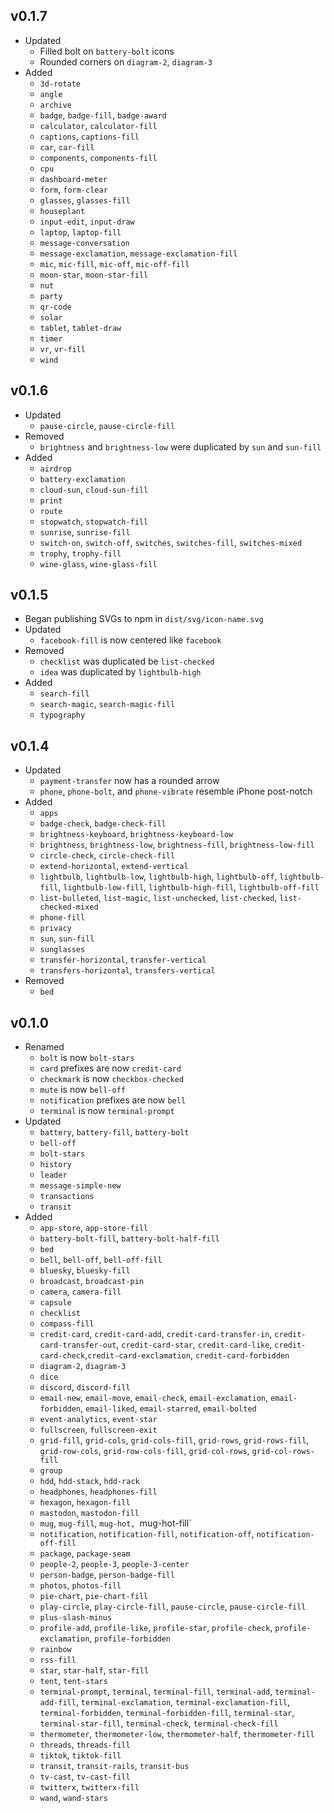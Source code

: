 ## v0.1.7

- Updated
  - Filled bolt on `battery-bolt` icons
  - Rounded corners on `diagram-2`, `diagram-3`
- Added
  - `3d-rotate`
  - `angle`
  - `archive`
  - `badge`, `badge-fill`, `badge-award`
  - `calculator`, `calculator-fill`
  - `captions`, `captions-fill`
  - `car`, `car-fill`
  - `components`, `components-fill`
  - `cpu`
  - `dashboard-meter`
  - `form`, `form-clear`
  - `glasses`, `glasses-fill`
  - `houseplant`
  - `input-edit`, `input-draw`
  - `laptop`, `laptop-fill`
  - `message-conversation`
  - `message-exclamation`, `message-exclamation-fill`
  - `mic`, `mic-fill`, `mic-off`, `mic-off-fill`
  - `moon-star`, `moon-star-fill`
  - `nut`
  - `party`
  - `qr-code`
  - `solar`
  - `tablet`, `tablet-draw`
  - `timer`
  - `vr`, `vr-fill`
  - `wind`

## v0.1.6

- Updated
  - `pause-circle`, `pause-circle-fill`
- Removed
  - `brightness` and `brightness-low` were duplicated by `sun` and `sun-fill`
- Added
  - `airdrop`
  - `battery-exclamation`
  - `cloud-sun`, `cloud-sun-fill`
  - `print`
  - `route`
  - `stopwatch`, `stopwatch-fill`
  - `sunrise`, `sunrise-fill`
  - `switch-on`, `switch-off`, `switches`, `switches-fill`, `switches-mixed`
  - `trophy`, `trophy-fill`
  - `wine-glass`, `wine-glass-fill`

## v0.1.5

- Began publishing SVGs to npm in `dist/svg/icon-name.svg`
- Updated
  - `facebook-fill` is now centered like `facebook`
- Removed
  - `checklist` was duplicated be `list-checked`
  - `idea` was duplicated by `lightbulb-high`
- Added
  - `search-fill`
  - `search-magic`, `search-magic-fill`
  - `typography`

## v0.1.4

- Updated
  - `payment-transfer` now has a rounded arrow
  - `phone`, `phone-bolt`, and `phone-vibrate` resemble iPhone post-notch
- Added
  - `apps`
  - `badge-check`, `badge-check-fill`
  - `brightness-keyboard`, `brightness-keyboard-low`
  - `brightness`, `brightness-low`, `brightness-fill`, `brightness-low-fill`
  - `circle-check`, `circle-check-fill`
  - `extend-horizontal`, `extend-vertical`
  - `lightbulb`, `lightbulb-low`, `lightbulb-high`, `lightbulb-off`, `lightbulb-fill`, `lightbulb-low-fill`, `lightbulb-high-fill`, `lightbulb-off-fill`
  - `list-bulleted`, `list-magic`, `list-unchecked`, `list-checked`, `list-checked-mixed`
  - `phone-fill`
  - `privacy`
  - `sun`, `sun-fill`
  - `sunglasses`
  - `transfer-horizontal`, `transfer-vertical`
  - `transfers-horizontal`, `transfers-vertical`
- Removed
  - `bed`

## v0.1.0

- Renamed
  - `bolt` is now `bolt-stars`
  - `card` prefixes are now `credit-card`
  - `checkmark` is now `checkbox-checked`
  - `mute` is now `bell-off`
  - `notification` prefixes are now `bell`
  - `terminal` is now `terminal-prompt`
- Updated
  - `battery`, `battery-fill`, `battery-bolt`
  - `bell-off`
  - `bolt-stars`
  - `history`
  - `leader`
  - `message-simple-new`
  - `transactions`
  - `transit`
- Added
  - `app-store`, `app-store-fill`
  - `battery-bolt-fill`, `battery-bolt-half-fill`
  - `bed`
  - `bell`, `bell-off`, `bell-off-fill`
  - `bluesky`, `bluesky-fill`
  - `broadcast`, `broadcast-pin`
  - `camera`, `camera-fill`
  - `capsule`
  - `checklist`
  - `compass-fill`
  - `credit-card`, `credit-card-add`, `credit-card-transfer-in`, `credit-card-transfer-out`, `credit-card-star`, `credit-card-like`, `credit-card-check`,`credit-card-exclamation`, `credit-card-forbidden`
  - `diagram-2`, `diagram-3`
  - `dice`
  - `discord`, `discord-fill`
  - `email-new`, `email-move`, `email-check`, `email-exclamation`, `email-forbidden`, `email-liked`, `email-starred`, `email-bolted`
  - `event-analytics`, `event-star`
  - `fullscreen`, `fullscreen-exit`
  - `grid-fill`, `grid-cols`, `grid-cols-fill`, `grid-rows`, `grid-rows-fill`, `grid-row-cols`, `grid-row-cols-fill`, `grid-col-rows`, `grid-col-rows-fill`
  - `group`
  - `hdd`, `hdd-stack`, `hdd-rack`
  - `headphones`, `headphones-fill`
  - `hexagon`, `hexagon-fill`
  - `mastodon`, `mastodon-fill`
  - `mug`, `mug-fill`, `mug-hot, `mug-hot-fill`
  - `notification`, `notification-fill`, `notification-off`, `notification-off-fill`
  - `package`, `package-seam`
  - `people-2`, `people-3`, `people-3-center`
  - `person-badge`, `person-badge-fill`
  - `photos`, `photos-fill`
  - `pie-chart`, `pie-chart-fill`
  - `play-circle`, `play-circle-fill`, `pause-circle`, `pause-circle-fill`
  - `plus-slash-minus`
  - `profile-add`, `profile-like`, `profile-star`, `profile-check`, `profile-exclamation`, `profile-forbidden`
  - `rainbow`
  - `rss-fill`
  - `star`, `star-half`, `star-fill`
  - `tent`, `tent-stars`
  - `terminal-prompt`, `terminal`, `terminal-fill`, `terminal-add`, `terminal-add-fill`, `terminal-exclamation`, `terminal-exclamation-fill`, `terminal-forbidden`, `terminal-forbidden-fill`, `terminal-star`, `terminal-star-fill`, `terminal-check`, `terminal-check-fill`
  - `thermometer`, `thermometer-low`, `thermometer-half`, `thermometer-fill`
  - `threads`, `threads-fill`
  - `tiktok`, `tiktok-fill`
  - `transit`, `transit-rails`, `transit-bus`
  - `tv-cast`, `tv-cast-fill`
  - `twitterx`, `twitterx-fill`
  - `wand`, `wand-stars`
